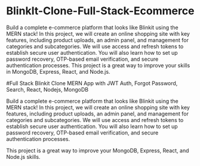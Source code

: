 # BlinkIt-Clone-Full-Stack-Ecommerce

Build a complete e-commerce platform that looks like Blinkit using the MERN stack! In this project, we will create an online shopping site with key features, including product uploads, an admin panel, and management for categories and subcategories. We will use access and refresh tokens to establish secure user authentication. You will also learn how to set up password recovery, OTP-based email verification, and secure authentication processes. This project is a great way to improve your skills in MongoDB, Express, React, and Node.js.

#Full Stack Blinkit Clone MERN App with JWT Auth, Forgot Password, Search, React, Nodejs, MongoDB


Build a complete e-commerce platform that looks like Blinkit using the MERN stack! 
In this project, we will create an online shopping site with key features, including product uploads, an admin panel, and management for categories and subcategories. We will use access and refresh tokens to establish secure user authentication. You will also learn how to set up password recovery, OTP-based email verification, and secure authentication processes. 

This project is a great way to improve your MongoDB, Express, React, and Node.js skills.


